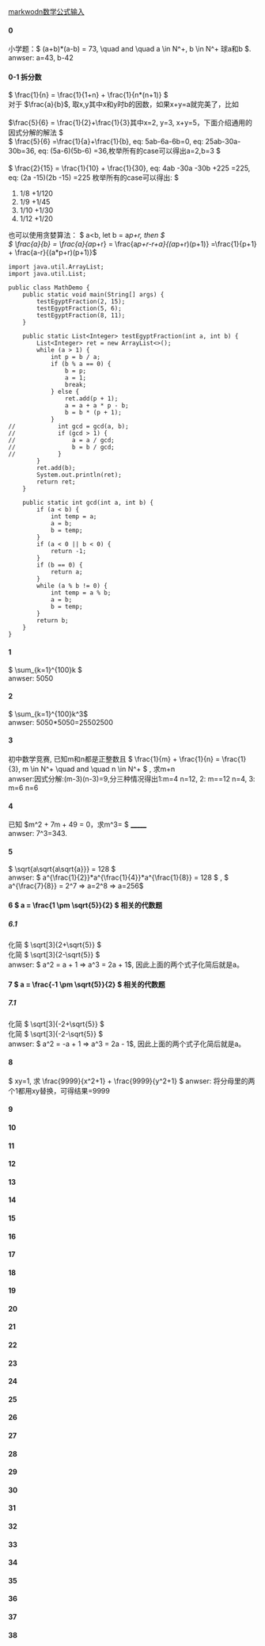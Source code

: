 
[markwodn数学公式输入](https://cxy.cc/post/2024/06/12/markdown-math/#:~:text=(n%2B1)-,%E5%A6%82%E4%BD%95%E8%BE%93%E5%85%A5%E7%B4%AF%E5%8A%A0%E3%80%81%E7%B4%AF%E4%B9%98%E8%BF%90%E7%AE%97,%E5%BC%8F%7D%20%E6%9D%A5%E8%BE%93%E5%85%A5%E4%B8%80%E4%B8%AA%E7%B4%AF%E5%8A%A0%E3%80%82)

#### 0
小学题：$   (a+b)*(a-b) = 73, \quad and \quad a \in N^+, b \in N^+   球a和b $.    </br>
anwser: a=43, b-42


####  0-1 拆分数
$ \frac{1}{n} = \frac{1}{1+n} + \frac{1}{n*(n+1)}   $   </br> 
对于 $\frac{a}{b}$, 取x,y其中x和y时b的因数，如果x+y=a就完美了，比如 </br> </br> 
$\frac{5}{6} = \frac{1}{2}+\frac{1}{3}其中x=2, y=3, x+y=5，下面介绍通用的因式分解的解法 $ </br> 
$ \frac{5}{6} =\frac{1}{a}+\frac{1}{b}, eq: 5ab-6a-6b=0, eq: 25ab-30a-30b=36, eq: (5a-6)(5b-6) =36,枚举所有的case可以得出a=2,b=3 $
</br> </br> 
$ \frac{2}{15} = \frac{1}{10} + \frac{1}{30}, eq: 4ab -30a -30b +225 =225, eq: (2a -15)(2b -15) =225 枚举所有的case可以得出: $ </br>
1. 1/8 +1/120
2. 1/9 +1/45
3. 1/10 +1/30
4. 1/12 +1/20

也可以使用贪婪算法：
$ a<b, let b = a*p+r, then $   </br>
$ \frac{a}{b} = \frac{a}{a*p+r} = \frac{a*p+r-r+a}{(a*p+r)(p+1)} =\frac{1}{p+1} + \frac{a-r}{(a*p+r)(p+1)}$
```
import java.util.ArrayList;
import java.util.List;

public class MathDemo {
    public static void main(String[] args) {
        testEgyptFraction(2, 15);
        testEgyptFraction(5, 6);
        testEgyptFraction(8, 11);
    }

    public static List<Integer> testEgyptFraction(int a, int b) {
        List<Integer> ret = new ArrayList<>();
        while (a > 1) {
            int p = b / a;
            if (b % a == 0) {
                b = p;
                a = 1;
                break;
            } else {
                ret.add(p + 1);
                a = a + a * p - b;
                b = b * (p + 1);
            }
//            int gcd = gcd(a, b);
//            if (gcd > 1) {
//                a = a / gcd;
//                b = b / gcd;
//            }
        }
        ret.add(b);
        System.out.println(ret);
        return ret;
    }

    public static int gcd(int a, int b) {
        if (a < b) {
            int temp = a;
            a = b;
            b = temp;
        }
        if (a < 0 || b < 0) {
            return -1;
        }
        if (b == 0) {
            return a;
        }
        while (a % b != 0) {
            int temp = a % b;
            a = b;
            b = temp;
        }
        return b;
    }
}
```


#### 1
$ \sum_{k=1}^{100}k $            </br>
anwser: 5050


#### 2
$ \sum_{k=1}^{100}k^3$ </br>
anwser: 5050*5050=25502500


#### 3
初中数学竞赛, 已知m和n都是正整数且
$ \frac{1}{m} + \frac{1}{n} = \frac{1}{3}, m \in N^+ \quad and \quad n \in N^+ $
, 求m+n </br>
anwser:因式分解:(m-3)(n-3)=9,分三种情况得出1:m=4 n=12, 2: m==12 n=4, 3: m=6 n=6     

#### 4
已知
$m^2 + 7m + 49 = 0，求m^3= $ <u>_____</u>     </br>
anwser: 7^3=343.

#### 5
$  \sqrt{a\sqrt{a\sqrt{a}}} = 128 $         </br>
anwser: $  a^{\frac{1}{2}}*a^{\frac{1}{4}}*a^{\frac{1}{8}} = 128 $  , $ a^{\frac{7}{8}} = 2^7 => a=2^8 => a=256$ 

#### 6 $ a = \frac{1 \pm \sqrt{5}}{2} $ 相关的代数题
##### 6.1
化简 $   \sqrt[3]{2+\sqrt{5}}  $   </br>
化简 $   \sqrt[3]{2-\sqrt{5}}  $   </br>
anwser: $ a^2 = a + 1 => a^3 = 2a + 1$, 因此上面的两个式子化简后就是a。

#### 7 $ a = \frac{-1 \pm \sqrt{5}}{2} $ 相关的代数题
##### 7.1
化简 $   \sqrt[3]{-2+\sqrt{5}}  $   </br>
化简 $   \sqrt[3]{-2-\sqrt{5}}  $   </br>
anwser: $ a^2 = -a + 1 => a^3 = 2a - 1$, 因此上面的两个式子化简后就是a。

#### 8
$
xy=1, 求 \frac{9999}{x^2+1} + \frac{9999}{y^2+1}
$
anwser: 将分母里的两个1都用xy替换，可得结果=9999

#### 9

#### 10

#### 11

#### 12

#### 13

#### 14

#### 15

#### 16

#### 17

#### 18

#### 19

#### 20

#### 21

#### 22

#### 23

#### 24

#### 25

#### 26

#### 27

#### 28

#### 29

#### 30

#### 31

#### 32

#### 33

#### 34

#### 35

#### 36

#### 37

#### 38